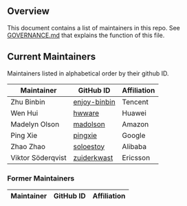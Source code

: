 ## Overview

This document contains a list of maintainers in this repo.
See [GOVERNANCE.md](GOVERNANCE.md) that explains the function of this file.

## Current Maintainers

Maintainers listed in alphabetical order by their github ID.

| Maintainer          | GitHub ID                                       | Affiliation |
| ------------------- | ----------------------------------------------- | ----------- |
| Zhu Binbin          | [enjoy-binbin](https://github.com/enjoy-binbin) | Tencent     |
| Wen Hui             | [hwware](https://github.com/hwware)             | Huawei      |
| Madelyn Olson       | [madolson](https://github.com/madolson)         | Amazon      |
| Ping Xie            | [pingxie](https://github.com/pingxie)           | Google      |
| Zhao Zhao           | [soloestoy](https://github.com/soloestoy)       | Alibaba     |
| Viktor Söderqvist   | [zuiderkwast](https://github.com/zuiderkwast)   | Ericsson    |


### Former Maintainers

| Maintainer          | GitHub ID                                       | Affiliation |
| ------------------- | ----------------------------------------------- | ----------- |